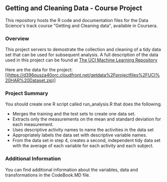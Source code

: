 ## Getting and Cleaning Data - Course Project

This repository hosts the R code and documentation files for the Data Science's track course "Getting and Cleaning data", available in Coursera.

### Overview
This project servers to demostrate the collection and cleaning of a tidy data set that can be used for subsequent analysis. A full description of the data used in this project can be found at [The UCI Machine Learning Repository](http://archive.ics.uci.edu/ml/datasets/Human+Activity+Recognition+Using+Smartphones)

Here are the data for the project:
[(https://d396qusza40orc.cloudfront.net/getdata%2Fprojectfiles%2FUCI%20HAR%20Dataset.zip)]

### Project Summary

You should create one R script called run_analysis.R that does the following.

- Merges the training and the test sets to create one data set.
- Extracts only the measurements on the mean and standard deviation for each measurement.
- Uses descriptive activity names to name the activities in the data set
- Appropriately labels the data set with descriptive variable names.
- From the data set in step 4, creates a second, independent tidy data set with the average of each variable for each activity and each subject.

### Additional Information
You can find additional information about the variables, data and transformations in the CodeBook.MD file.